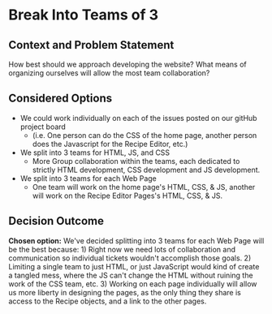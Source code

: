 # Break Into Teams of 3

## Context and Problem Statement

How best should we approach developing the website?
What means of organizing ourselves will allow the most team collaboration?

## Considered Options

* We could work individually on each of the issues posted on our gitHub project board
  * (i.e. One person can do the CSS of the home page, another person does the Javascript for the Recipe Editor, etc.)
* We split into 3 teams for HTML, JS, and CSS
  * More Group collaboration within the teams, each dedicated to strictly HTML development, CSS development and JS development.
* We split into 3 teams for each Web Page
  * One team will work on the home page's HTML, CSS, & JS, another will work on the Recipe Editor Pages's HTML, CSS, & JS.

## Decision Outcome

**Chosen option:** We've decided splitting into 3 teams for each Web Page will be the best because:
    1) Right now we need lots of collaboration and communication so individual tickets wouldn't accomplish those goals.
    2) Limiting a single team to just HTML, or just JavaScript would kind of create a tangled mess, where the JS can't change the HTML without ruining the work of the CSS team, etc.
    3) Working on each page individually will allow us more liberty in designing the pages, as the only thing they share is access to the Recipe objects, and a link to the other pages.
